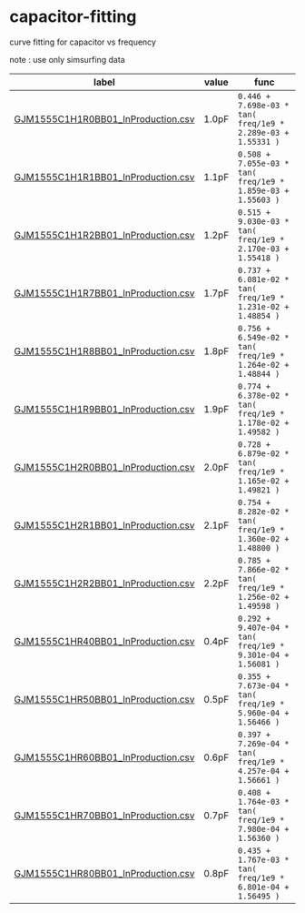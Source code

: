 # capacitor-fitting
curve fitting for capacitor vs frequency

note : use only simsurfing data

| label | value | func |
| ---   | ---   | --- |
| [GJM1555C1H1R0BB01_InProduction.csv](img/GJM1555C1H1R0BB01_InProduction.png) | 1.0pF | `0.446 + 7.698e-03 * tan( freq/1e9 * 2.289e-03 + 1.55331 )` |
| [GJM1555C1H1R1BB01_InProduction.csv](img/GJM1555C1H1R1BB01_InProduction.png) | 1.1pF | `0.508 + 7.055e-03 * tan( freq/1e9 * 1.859e-03 + 1.55603 )` |
| [GJM1555C1H1R2BB01_InProduction.csv](img/GJM1555C1H1R2BB01_InProduction.png) | 1.2pF | `0.515 + 9.030e-03 * tan( freq/1e9 * 2.170e-03 + 1.55418 )` |
| [GJM1555C1H1R7BB01_InProduction.csv](img/GJM1555C1H1R7BB01_InProduction.png) | 1.7pF | `0.737 + 6.081e-02 * tan( freq/1e9 * 1.231e-02 + 1.48854 )` |
| [GJM1555C1H1R8BB01_InProduction.csv](img/GJM1555C1H1R8BB01_InProduction.png) | 1.8pF | `0.756 + 6.549e-02 * tan( freq/1e9 * 1.264e-02 + 1.48844 )` |
| [GJM1555C1H1R9BB01_InProduction.csv](img/GJM1555C1H1R9BB01_InProduction.png) | 1.9pF | `0.774 + 6.378e-02 * tan( freq/1e9 * 1.178e-02 + 1.49582 )` |
| [GJM1555C1H2R0BB01_InProduction.csv](img/GJM1555C1H2R0BB01_InProduction.png) | 2.0pF | `0.728 + 6.879e-02 * tan( freq/1e9 * 1.165e-02 + 1.49821 )` |
| [GJM1555C1H2R1BB01_InProduction.csv](img/GJM1555C1H2R1BB01_InProduction.png) | 2.1pF | `0.754 + 8.282e-02 * tan( freq/1e9 * 1.360e-02 + 1.48800 )` |
| [GJM1555C1H2R2BB01_InProduction.csv](img/GJM1555C1H2R2BB01_InProduction.png) | 2.2pF | `0.785 + 7.866e-02 * tan( freq/1e9 * 1.256e-02 + 1.49598 )` |
| [GJM1555C1HR40BB01_InProduction.csv](img/GJM1555C1HR40BB01_InProduction.png) | 0.4pF | `0.292 + 9.407e-04 * tan( freq/1e9 * 9.301e-04 + 1.56081 )` |
| [GJM1555C1HR50BB01_InProduction.csv](img/GJM1555C1HR50BB01_InProduction.png) | 0.5pF | `0.355 + 7.673e-04 * tan( freq/1e9 * 5.960e-04 + 1.56466 )` |
| [GJM1555C1HR60BB01_InProduction.csv](img/GJM1555C1HR60BB01_InProduction.png) | 0.6pF | `0.397 + 7.269e-04 * tan( freq/1e9 * 4.257e-04 + 1.56661 )` |
| [GJM1555C1HR70BB01_InProduction.csv](img/GJM1555C1HR70BB01_InProduction.png) | 0.7pF | `0.408 + 1.764e-03 * tan( freq/1e9 * 7.980e-04 + 1.56360 )` |
| [GJM1555C1HR80BB01_InProduction.csv](img/GJM1555C1HR80BB01_InProduction.png) | 0.8pF | `0.435 + 1.767e-03 * tan( freq/1e9 * 6.801e-04 + 1.56495 )` |
